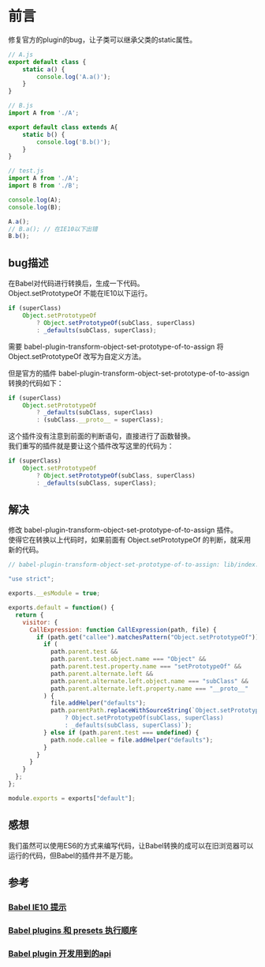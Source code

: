 # 前言

修复官方的plugin的bug，让子类可以继承父类的static属性。

```js
// A.js
export default class {
    static a() {
        console.log('A.a()');
    }
}
```

```js
// B.js
import A from './A';

export default class extends A{
    static b() {
        console.log('B.b()');
    }
}
```

```js
// test.js
import A from './A';
import B from './B';

console.log(A);
console.log(B);

A.a();
// B.a(); // 在IE10以下出错
B.b();
```

## bug描述

在Babel对代码进行转换后，生成一下代码。  
Object.setPrototypeOf 不能在IE10以下运行。  

```js
if (superClass)
    Object.setPrototypeOf
        ? Object.setPrototypeOf(subClass, superClass)
        : _defaults(subClass, superClass);
```

需要 babel-plugin-transform-object-set-prototype-of-to-assign 将 Object.setPrototypeOf 改写为自定义方法。  

但是官方的插件 babel-plugin-transform-object-set-prototype-of-to-assign 转换的代码如下：  

```js
if (superClass)
    Object.setPrototypeOf
        ? _defaults(subClass, superClass)
        : (subClass.__proto__ = superClass);
```

这个插件没有注意到前面的判断语句，直接进行了函数替换。  
我们重写的插件就是要让这个插件改写这里的代码为：  

```js
if (superClass)
    Object.setPrototypeOf
        ? Object.setPrototypeOf(subClass, superClass)
        : _defaults(subClass, superClass);
```

## 解决

修改 babel-plugin-transform-object-set-prototype-of-to-assign 插件。  
使得它在转换以上代码时，如果前面有 Object.setPrototypeOf 的判断，就采用新的代码。

```js
// babel-plugin-transform-object-set-prototype-of-to-assign: lib/index.js

"use strict";

exports.__esModule = true;

exports.default = function() {
  return {
    visitor: {
      CallExpression: function CallExpression(path, file) {
        if (path.get("callee").matchesPattern("Object.setPrototypeOf")) {
          if (
            path.parent.test &&
            path.parent.test.object.name === "Object" &&
            path.parent.test.property.name === "setPrototypeOf" &&
            path.parent.alternate.left &&
            path.parent.alternate.left.object.name === "subClass" &&
            path.parent.alternate.left.property.name === "__proto__"
          ) {
            file.addHelper("defaults");
            path.parentPath.replaceWithSourceString(`Object.setPrototypeOf
                ? Object.setPrototypeOf(subClass, superClass)
                : _defaults(subClass, superClass)`);
          } else if (path.parent.test === undefined) {
            path.node.callee = file.addHelper("defaults");
          }
        }
      }
    }
  };
};

module.exports = exports["default"];

```

## 感想

我们虽然可以使用ES6的方式来编写代码，让Babel转换的成可以在旧浏览器可以运行的代码，但Babel的插件并不是万能。

## 参考

### [Babel IE10 提示](https://babeljs.io/docs/usage/caveats/)
### [Babel plugins 和 presets 执行顺序](https://babeljs.io/docs/plugins/#pluginpreset-ordering)
### [Babel plugin 开发用到的api](https://github.com/jamiebuilds/babel-handbook/blob/master/translations/en/plugin-handbook.md)

